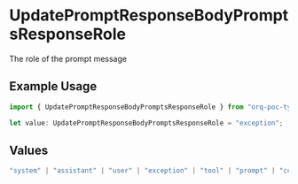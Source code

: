# UpdatePromptResponseBodyPromptsResponseRole

The role of the prompt message

## Example Usage

```typescript
import { UpdatePromptResponseBodyPromptsResponseRole } from "orq-poc-typescript-multi-env-version/models/operations";

let value: UpdatePromptResponseBodyPromptsResponseRole = "exception";
```

## Values

```typescript
"system" | "assistant" | "user" | "exception" | "tool" | "prompt" | "correction" | "expected_output"
```